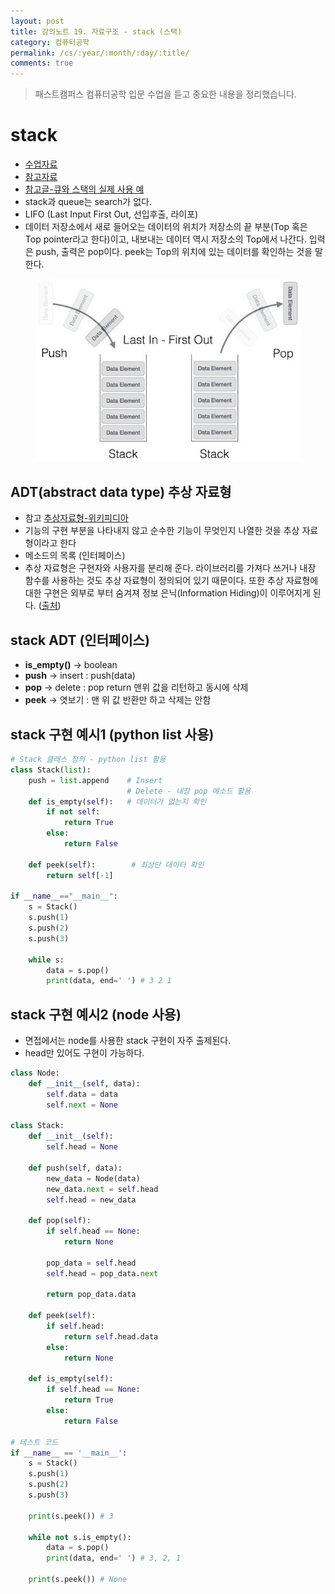 ```yaml
---
layout: post
title: 강의노트 19. 자료구조 - stack (스택)
category: 컴퓨터공학
permalink: /cs/:year/:month/:day/:title/
comments: true
---
```

> 패스트캠퍼스 컴퓨터공학 입문 수업을 듣고 중요한 내용을 정리했습니다.

# stack
- [수업자료](https://github.com/ythwork/ComputerScienceSchool/blob/master/lecture/datastructure/stack_queue/stack_queue.pdf)
- [참고자료](http://blog.eairship.kr/210)
- [참고글-큐와 스택의 실제 사용 예](http://hashcode.co.kr/questions/1830/%EC%9E%90%EB%A3%8C%EA%B5%AC%EC%A1%B0%ED%81%90-%EC%99%80-%EC%8A%A4%ED%83%9D%EC%9D%98-%EC%8B%A4%EC%A0%9C-%EC%82%AC%EC%9A%A9%EC%98%88%EB%A5%BC-%EC%95%8C%EA%B3%A0%EC%8B%B6%EC%8A%B5%EB%8B%88%EB%8B%A4)
- stack과 queue는 search가 없다.
- LIFO (Last Input First Out, 선입후출, 라이포)
- 데이터 저장소에서 새로 들어오는 데이터의 위치가 저장소의 끝 부분(Top 혹은 Top pointer라고 한다)이고, 내보내는 데이터 역시 저장소의 Top에서 나간다. 입력은 push, 출력은 pop이다. peek는 Top의 위치에 있는 데이터를 확인하는 것을 말한다.

<center>
 <figure>
 <img src="/assets/post-img/cs/stack.jpg" alt="views">
 <figcaption></figcaption>
 </figure>
 </center>

## ADT(abstract data type) 추상 자료형
- 참고 [추상자료형-위키피디아](https://ko.wikipedia.org/wiki/%EC%B6%94%EC%83%81_%EC%9E%90%EB%A3%8C%ED%98%95)
- 기능의 구현 부분을 나타내지 않고 순수한 기능이 무엇인지 나열한 것을 추상 자료형이라고 한다
- 메소드의 목록 (인터페이스)
- 추상 자료형은 구현자와 사용자를 분리해 준다. 라이브러리를 가져다 쓰거나 내장 함수를 사용하는 것도 추상 자료형이 정의되어 있기 때문이다. 또한 추상 자료형에 대한 구현은 외부로 부터 숨겨져 정보 은닉(Information Hiding)이 이루어지게 된다. ([출처](http://ledgku.tistory.com/41))

## stack ADT (인터페이스)
- **is_empty()** -> boolean
- **push** -> insert : push(data)
- **pop** -> delete : pop return 맨위 값을 리턴하고 동시에 삭제
- **peek** -> 엿보기 : 맨 위 값 반환만 하고 삭제는 안함

## stack 구현 예시1 (python list 사용)

```python
# Stack 클래스 정의 - python list 활용
class Stack(list):
    push = list.append    # Insert
                          # Delete - 내장 pop 메소드 활용
    def is_empty(self):   # 데이터가 없는지 확인
        if not self:
            return True
        else:
            return False

    def peek(self):        # 최상단 데이터 확인
        return self[-1]

if __name__=="__main__":
    s = Stack()
    s.push(1)
    s.push(2)
    s.push(3)

    while s:
        data = s.pop()
        print(data, end=' ') # 3 2 1
```

## stack 구현 예시2 (node 사용)
- 면접에서는 node를 사용한 stack 구현이 자주 출제된다.
- head만 있어도 구현이 가능하다.

```python
class Node:
    def __init__(self, data):
        self.data = data
        self.next = None

class Stack:
    def __init__(self):
        self.head = None

    def push(self, data):
        new_data = Node(data)
        new_data.next = self.head
        self.head = new_data

    def pop(self):
        if self.head == None:
            return None

        pop_data = self.head   
        self.head = pop_data.next

        return pop_data.data

    def peek(self):
        if self.head:
            return self.head.data
        else:
            return None

    def is_empty(self):
        if self.head == None:
            return True
        else:
            return False

# 테스트 코드
if __name__ == '__main__':
    s = Stack()
    s.push(1)
    s.push(2)
    s.push(3)

    print(s.peek()) # 3

    while not s.is_empty():
        data = s.pop()
        print(data, end=' ') # 3, 2, 1

    print(s.peek()) # None
```
